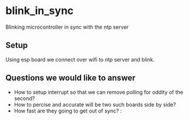 # blink_in_sync
 Blinking microcontroller in sync with the ntp server

## Setup

Using esp board we connect over wifi to ntp server and blink. 


## Questions we would like to answer
- How to setup interrupt so that we can remove polling for oddity of the second?
- How to percise and accurate will be two such boards side by side?
- How fast are they going to get out of sync?
:
